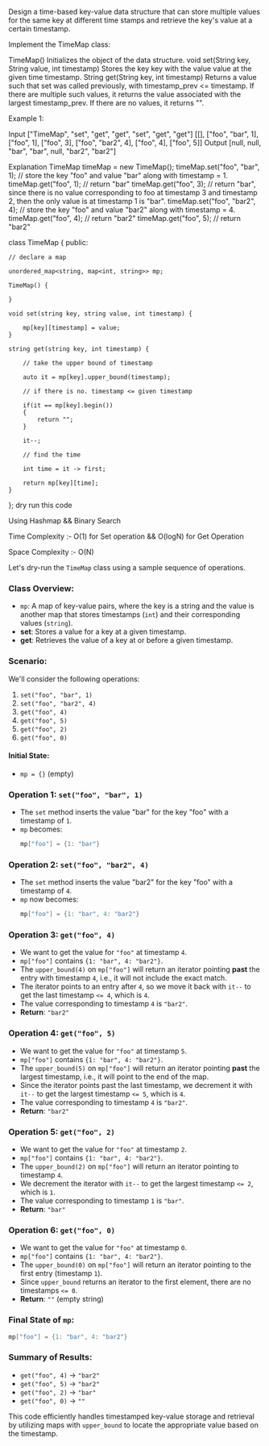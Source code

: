 Design a time-based key-value data structure that can store multiple values for the same key at different time stamps and retrieve the key's value at a certain timestamp.

Implement the TimeMap class:

TimeMap() Initializes the object of the data structure.
void set(String key, String value, int timestamp) Stores the key key with the value value at the given time timestamp.
String get(String key, int timestamp) Returns a value such that set was called previously, with timestamp_prev <= timestamp. If there are multiple such values, it returns the value associated with the largest timestamp_prev. If there are no values, it returns "".
 

Example 1:

Input
["TimeMap", "set", "get", "get", "set", "get", "get"]
[[], ["foo", "bar", 1], ["foo", 1], ["foo", 3], ["foo", "bar2", 4], ["foo", 4], ["foo", 5]]
Output
[null, null, "bar", "bar", null, "bar2", "bar2"]

Explanation
TimeMap timeMap = new TimeMap();
timeMap.set("foo", "bar", 1);  // store the key "foo" and value "bar" along with timestamp = 1.
timeMap.get("foo", 1);         // return "bar"
timeMap.get("foo", 3);         // return "bar", since there is no value corresponding to foo at timestamp 3 and timestamp 2, then the only value is at timestamp 1 is "bar".
timeMap.set("foo", "bar2", 4); // store the key "foo" and value "bar2" along with timestamp = 4.
timeMap.get("foo", 4);         // return "bar2"
timeMap.get("foo", 5);         // return "bar2"



class TimeMap {
public:
    
    // declare a map
    
    unordered_map<string, map<int, string>> mp;
    
    TimeMap() {
        
    }
    
    void set(string key, string value, int timestamp) {
        
        mp[key][timestamp] = value;
    }
    
    string get(string key, int timestamp) {
        
        // take the upper bound of timestamp
        
        auto it = mp[key].upper_bound(timestamp);
        
        // if there is no. timestamp <= given timestamp
        
        if(it == mp[key].begin())
        {
            return "";
        }
        
        it--;
        
        // find the time
        
        int time = it -> first;
        
        return mp[key][time];
    }
}; dry run this code

Using Hashmap && Binary Search

Time Complexity :- O(1) for Set operation && O(logN) for Get Operation

Space Complexity :- O(N)



Let's dry-run the `TimeMap` class using a sample sequence of operations.

### Class Overview:
- `mp`: A map of key-value pairs, where the key is a string and the value is another map that stores timestamps (`int`) and their corresponding values (`string`).
- **set**: Stores a value for a key at a given timestamp.
- **get**: Retrieves the value of a key at or before a given timestamp.

### Scenario:
We'll consider the following operations:

1. `set("foo", "bar", 1)`
2. `set("foo", "bar2", 4)`
3. `get("foo", 4)`
4. `get("foo", 5)`
5. `get("foo", 2)`
6. `get("foo", 0)`

#### Initial State:

- `mp = {}` (empty)

### Operation 1: `set("foo", "bar", 1)`

- The `set` method inserts the value "bar" for the key "foo" with a timestamp of `1`.
- `mp` becomes:
  ```cpp
  mp["foo"] = {1: "bar"}
  ```

### Operation 2: `set("foo", "bar2", 4)`

- The `set` method inserts the value "bar2" for the key "foo" with a timestamp of `4`.
- `mp` now becomes:
  ```cpp
  mp["foo"] = {1: "bar", 4: "bar2"}
  ```

### Operation 3: `get("foo", 4)`

- We want to get the value for `"foo"` at timestamp `4`.
- `mp["foo"]` contains `{1: "bar", 4: "bar2"}`.
- The `upper_bound(4)` on `mp["foo"]` will return an iterator pointing **past** the entry with timestamp `4`, i.e., it will not include the exact match.
- The iterator points to an entry after `4`, so we move it back with `it--` to get the last timestamp `<= 4`, which is `4`.
- The value corresponding to timestamp `4` is `"bar2"`.
- **Return**: `"bar2"`

### Operation 4: `get("foo", 5)`

- We want to get the value for `"foo"` at timestamp `5`.
- `mp["foo"]` contains `{1: "bar", 4: "bar2"}`.
- The `upper_bound(5)` on `mp["foo"]` will return an iterator pointing **past** the largest timestamp, i.e., it will point to the end of the map.
- Since the iterator points past the last timestamp, we decrement it with `it--` to get the largest timestamp `<= 5`, which is `4`.
- The value corresponding to timestamp `4` is `"bar2"`.
- **Return**: `"bar2"`

### Operation 5: `get("foo", 2)`

- We want to get the value for `"foo"` at timestamp `2`.
- `mp["foo"]` contains `{1: "bar", 4: "bar2"}`.
- The `upper_bound(2)` on `mp["foo"]` will return an iterator pointing to timestamp `4`.
- We decrement the iterator with `it--` to get the largest timestamp `<= 2`, which is `1`.
- The value corresponding to timestamp `1` is `"bar"`.
- **Return**: `"bar"`

### Operation 6: `get("foo", 0)`

- We want to get the value for `"foo"` at timestamp `0`.
- `mp["foo"]` contains `{1: "bar", 4: "bar2"}`.
- The `upper_bound(0)` on `mp["foo"]` will return an iterator pointing to the first entry (timestamp `1`).
- Since `upper_bound` returns an iterator to the first element, there are no timestamps `<= 0`.
- **Return**: `""` (empty string)

### Final State of `mp`:
```cpp
mp["foo"] = {1: "bar", 4: "bar2"}
```

### Summary of Results:
- `get("foo", 4)` → `"bar2"`
- `get("foo", 5)` → `"bar2"`
- `get("foo", 2)` → `"bar"`
- `get("foo", 0)` → `""`

This code efficiently handles timestamped key-value storage and retrieval by utilizing maps with `upper_bound` to locate the appropriate value based on the timestamp.
